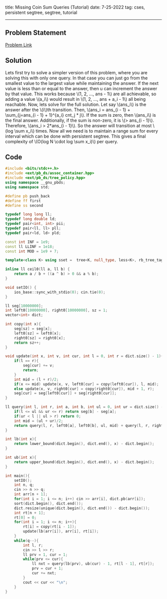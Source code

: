 title: Missing Coin Sum Queries (Tutorial)
date: 7-25-2022
tag: cses, persistent segtree, segtree, tutorial

---

## Problem Statement

[Problem Link](https://cses.fi/problemset/task/2184/)

## Solution

Lets first try to solve a simpler version of this problem, where you are solving this with only one query. In that case you can just go from the smallest value to the largest value while maintaining the answer. If the next value is less than or equal to the answer, then u can increment the answer by that value. This works because \\(1, 2, ..., ans - 1\\) are all achievable, so adding a value \\(a_i\\) would result in \\(1, 2, ..., ans + a_i - 1\\) all being reachable. Now, lets solve for the full solution. Let say \\(ans_i\\) is the answer after the \\(i\\)th transition. Then, \\(ans_i = ans_{i - 1} + \\sum_{j=ans_{i - 1} + 1}^{a_i} cnt_j * j\\). If the sum is zero, then \\(ans_i\\) is the final answer. Additionally, if the sum is non-zero, it is \\(> ans_{i - 1}\\). Therefore, \\(ans_i > 2*ans_{i - 1}\\). So the answer will transition at most \\(log \\sum x_i\\) times. Now all we need is to maintain a range sum for every interval which can be done with persistent segtree. This gives a final complexity of \\(O(log N \cdot log \\sum x_i)\\) per query.

## Code

```c++
#include <bits/stdc++.h>
#include <ext/pb_ds/assoc_container.hpp>
#include <ext/pb_ds/tree_policy.hpp>
using namespace __gnu_pbds;
using namespace std;

#define pb push_back
#define ff first
#define ss second

typedef long long ll;
typedef long double ld;
typedef pair<int, int> pii;
typedef pair<ll, ll> pll;
typedef pair<ld, ld> pld;

const int INF = 1e9;
const ll LLINF = 1e18;
const int MOD = 1e9 + 7;

template<class K> using sset =  tree<K, null_type, less<K>, rb_tree_tag, tree_order_statistics_node_update>;

inline ll ceil0(ll a, ll b) {
    return a / b + ((a ^ b) > 0 && a % b);
}

void setIO() {
    ios_base::sync_with_stdio(0); cin.tie(0);
}

ll seg[10000000];
int left0[10000000], right0[10000000], sz = 1;
vector<int> dict;

int copy(int x){
    seg[sz] = seg[x];
    left0[sz] = left0[x];
    right0[sz] = right0[x];
    return sz++;
}

void update(int x, int v, int cur, int l = 0, int r = dict.size() - 1){
    if(l == r){
        seg[cur] += v;
        return;
    }
    int mid = (l + r)/2;
    if(x <= mid) update(x, v, left0[cur] = copy(left0[cur]), l, mid);
    else update(x, v, right0[cur] = copy(right0[cur]), mid + 1, r);
    seg[cur] = seg[left0[cur]] + seg[right0[cur]];
}

ll query(int l, int r, int a, int b, int ul = 0, int ur = dict.size() - 1){
    if(l <= ul && ur <= r) return seg[b] - seg[a];
    if(ur < l || ul > r) return 0;
    int mid = (ul + ur)/2;
    return query(l, r, left0[a], left0[b], ul, mid) + query(l, r, right0[a], right0[b], mid + 1, ur);
}

int lb(int x){
    return lower_bound(dict.begin(), dict.end(), x) - dict.begin();
}

int ub(int x){
    return upper_bound(dict.begin(), dict.end(), x) - dict.begin();
}

int main(){
    setIO();
    int n, q;
    cin >> n >> q;
    int arr[n + 1];
    for(int i = 1; i <= n; i++) cin >> arr[i], dict.pb(arr[i]);
    sort(dict.begin(), dict.end());
    dict.resize(unique(dict.begin(), dict.end()) - dict.begin());
    int rt[n + 1];
    rt[0] = 0;
    for(int i = 1; i <= n; i++){
        rt[i] = copy(rt[i - 1]);
        update(lb(arr[i]), arr[i], rt[i]);
    }
    while(q--){
        int l, r;
        cin >> l >> r;
        ll prv = 1, cur = 1;
        while(prv <= cur){
            ll nxt = query(lb(prv), ub(cur) - 1, rt[l - 1], rt[r]);
            prv = cur + 1;
            cur += nxt;
        }
        cout << cur << "\n";
    }
}
```